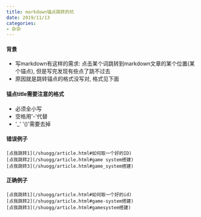 ```yaml
---
title: markdown锚点跳转的坑
date: 2019/11/13
categories: 
- 杂杂
---
```

#### 背景
* 写markdown有这样的需求: 点击某个词跳转到markdown文章的某个位置(某个锚点), 但是写完发现有些点了跳不过去
* 原因就是跳转锚点的格式没写对, 格式见下面

#### 锚点title需要注意的格式
* 必须全小写
* 空格用'-'代替
* '_' '()'需要去掉

#### 错误例子
```
[点我跳转1](/shuogg/article.html#如何取一个好的ID)  
[点我跳转2](/shuogg/article.html#game system搭建)
[点我跳转3](/shuogg/article.html#game_system搭建)
```

#### 正确例子
```
[点我跳转1](/shuogg/article.html#如何取一个好的id)  
[点我跳转2](/shuogg/article.html#game-system搭建)
[点我跳转3](/shuogg/article.html#gamesystem搭建)
```